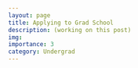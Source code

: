 ```yaml
---
layout: page
title: Applying to Grad School
description: (working on this post)
img:
importance: 3
category: Undergrad
---
```


